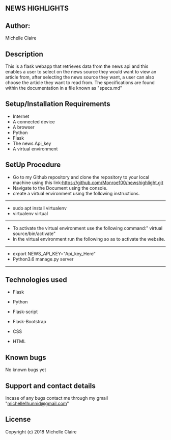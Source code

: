 NEWS HIGHLIGHTS
---
Author:
-------
 Michelle Claire

Description
------
This is a flask webapp that retrieves data from the news api and this enables a user to select on the news source they would want to view an article from, after selecting the news source they want, a user can also choose the article they want to read from.
The specifications are found within the documentation in a file known as "specs.md"

Setup/Installation Requirements
-------
* Internet
* A connected device
* A browser
* Python
* Flask
* The news Api_key
* A virtual environment

SetUp Procedure
----
* Go to my Github repository and clone the repository to your local machine using this link:https://github.com/Monroe100/newshighlight.git
* Navigate to the Document using the console.
* create a virtual environment using the following instructions.
------
* sudo apt install virtualenv
* virtualenv virtual
------
* To activate the virtual environment use the following command:" virtual source/bin/activate"
* In the virtual environment run the following so as to activate the website.
-------
* export NEWS_API_KEY="Api_key_Here"
* Python3.6 manage.py server
-------

Technologies used
---
* Flask

* Python

* Flask-script

* Flask-Bootstrap

* CSS

* HTML

Known bugs
-----
No known bugs yet

Support and contact details
------
 Incase of any bugs contact me through my gmail "michelle1hunnid@gmail.com"

 License
 ------
 Copyright (c) 2018 Michelle Claire
